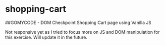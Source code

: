 # shopping-cart
##GOMYCODE - DOM Checkpoint Shopping Cart page using Vanilla JS

Not responsive yet as I tried to focus more on JS and DOM manipulation for this exercise. Will update it in the future.
